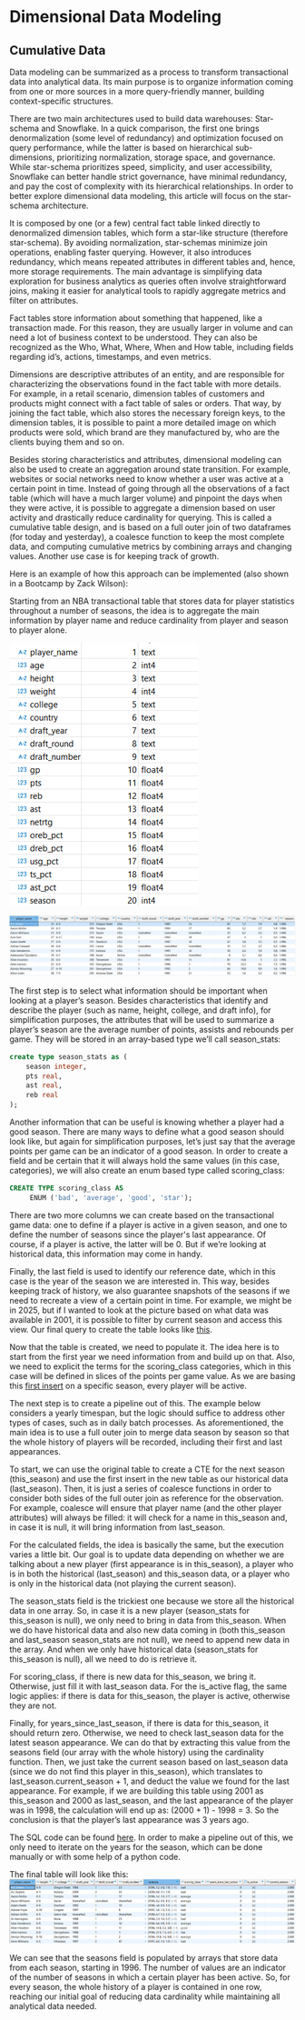 # Dimensional Data Modeling
## Cumulative Data

Data modeling can be summarized as a process to transform transactional data into analytical data. Its main purpose is to organize information coming from one or more sources in a more query-friendly manner, building context-specific structures. 

There are two main architectures used to build data warehouses: Star-schema and Snowflake. In a quick comparison, the first one brings denormalization (some level of redundancy) and optimization focused on query performance, while the latter is based on hierarchical sub-dimensions, prioritizing normalization, storage space, and governance. While star-schema prioritizes speed, simplicity, and user accessibility, Snowflake can better handle strict governance, have minimal redundancy, and pay the cost of complexity with its hierarchical relationships. In order to better explore dimensional data modeling, this article will focus on the star-schema architecture.

It is composed by one (or a few) central fact table linked directly to denormalized dimension tables, which form a star-like structure (therefore star-schema). By avoiding normalization, star-schemas minimize join operations, enabling faster querying. However, it also introduces redundancy, which means repeated attributes in different tables and, hence, more storage requirements. The main advantage is simplifying data exploration for business analytics as queries often involve straightforward joins, making it easier for analytical tools to rapidly aggregate metrics and filter on attributes. 

Fact tables store information about something that happened, like a transaction made. For this reason, they are usually larger in volume and can need a lot of business context to be understood. They can also be recognized as the Who, What, Where, When and How table, including fields regarding id’s, actions, timestamps, and even metrics.

Dimensions are descriptive attributes of an entity, and are responsible for characterizing the observations found in the fact table with more details. For example, in a retail scenario, dimension tables of customers and products might connect with a fact table of sales or orders. That way, by joining the fact table, which also stores the necessary foreign keys, to the dimension tables, it is possible to paint a more detailed image on which products were sold, which brand are they manufactured by, who are the clients buying them and so on.

Besides storing characteristics and attributes, dimensional modeling can also be used to create an aggregation around state transition. For example, websites or social networks need to know whether a user was active at a certain point in time. Instead of going through all the observations of a fact table (which will have a much larger volume) and pinpoint the days when they were active, it is possible to aggregate a dimension based on user activity and drastically reduce cardinality for querying. This is called a cumulative table design, and is based on a full outer join of two dataframes (for today and yesterday), a coalesce function to keep the most complete data, and computing cumulative metrics by combining arrays and changing values. Another use case is for keeping track of growth.  

Here is an example of how this approach can be implemented (also shown in a Bootcamp by Zack Wilson):

Starting from an NBA transactional table that stores data for player statistics throughout a number of seasons, the idea is to aggregate the main information by player name and reduce cardinality from player and season to player alone. 

![Table columns](https://github.com/fsoeiro/dimensional-data-modeling/blob/main/table_columns.png)

![Table preview](https://github.com/fsoeiro/dimensional-data-modeling/blob/main/table_preview.png)

The first step is to select what information should be important when looking at a player’s season. Besides characteristics that identify and describe the player (such as name, height, college, and draft info), for simplification purposes, the attributes that will be used to summarize a player’s season are the average number of points, assists and rebounds per game. They will be stored in an array-based type we’ll call season_stats:

```sql
create type season_stats as (
	season integer,
	pts real,
	ast real,
	reb real
);
```
Another information that can be useful is knowing whether a player had a good season. There are many ways to define what a good season should look like, but again for simplification purposes, let’s just say that the average points per game can be an indicator of a good season. In order to create a field and be certain that it will always hold the same values (in this case, categories), we will also create an enum based type called scoring_class:

```sql
CREATE TYPE scoring_class AS
     ENUM ('bad', 'average', 'good', 'star');
```

There are two more columns we can create based on the transactional game data: one to define if a player is active in a given season, and one to define the number of seasons since the player's last appearance. Of course, if a player is active, the latter will be 0. But if we’re looking at historical data, this information may come in handy.

Finally, the last field is used to identify our reference date, which in this case is the year of the season we are interested in. This way, besides keeping track of history, we also guarantee snapshots of the seasons if we need to recreate a view of a certain point in time. For example, we might be in 2025, but if I wanted to look at the picture based on what data was available in 2001, it is possible to filter by current season and access this view. Our final query to create the table looks like [this](https://github.com/fsoeiro/dimensional-data-modeling/blob/main/create-table-players.sql).

Now that the table is created, we need to populate it. The idea here is to start from the first year we need information from and build up on that. Also, we need to explicit the terms for the scoring_class categories, which in this case will be defined in slices of the points per game value. As we are basing this [first insert](https://github.com/fsoeiro/dimensional-data-modeling/blob/main/insert-into-players.sql) on a specific season, every player will be active.

The next step is to create a pipeline out of this. The example below considers a yearly timespan, but the logic should suffice to address other types of cases, such as in daily batch processes. As aforementioned, the main idea is to use a full outer join to merge data season by season so that the whole history of players will be recorded, including their first and last appearances. 

To start, we can use the original table to create a CTE for the next season (this_season) and use the first insert in the new table as our historical data (last_season). Then, it is just a series of coalesce functions in order to consider both sides of the full outer join as reference for the observation. For example, coalesce will ensure that player name (and the other player attributes) will always be filled: it will check for a name in this_season and, in case it is null, it will bring information from last_season.

For the calculated fields, the idea is basically the same, but the execution varies a little bit. Our goal is to update data depending on whether we are talking about a new player (first appearance is in this_season), a player who is in both the historical (last_season) and this_season data, or a player who is only in the historical data (not playing the current season).

The season_stats field is the trickiest one because we store all the historical data in one array. So, in case it is a new player (season_stats for this_season is null), we only need to bring in data from this_season. When we do have historical data and also new data coming in (both this_season and last_season season_stats are not null), we need to append new data in the array. And when we only have historical data (season_stats for this_season is null), all we need to do is retrieve it.

For scoring_class, if there is new data for this_season, we bring it. Otherwise, just fill it with last_season data. For the is_active flag, the same logic applies: if there is data for this_season, the player is active, otherwise they are not.

Finally, for years_since_last_season, if there is data for this_season, it should return zero. Otherwise, we need to check last_season data for the latest season appearance. We can do that by extracting this value from the seasons field (our array with the whole history) using the cardinality function. Then, we just take the current season based on last_season data (since we do not find this player in this_season), which translates to last_season.current_season + 1, and deduct the value we found for the last appearance. For example, if we are building this table using 2001 as this_season and 2000 as last_season, and the last appearance of the player was in 1998, the calculation will end up as: (2000 + 1) - 1998 = 3. So the conclusion is that the player’s last appearance was 3 years ago.

The SQL code can be found [here](https://github.com/fsoeiro/dimensional-data-modeling/blob/main/pipeline_player_mine.sql). In order to make a pipeline out of this, we only need to iterate on the years for the season, which can be done manually or with some help of a python code. 

The final table will look like this:
![Final cumulative table](https://github.com/fsoeiro/dimensional-data-modeling/blob/main/final_table.png)

We can see that the seasons field is populated by arrays that store data from each season, starting in 1996. The number of values are an indicator of the number of seasons in which a certain player has been active. So, for every season, the whole history of a player is contained in one row, reaching our initial goal of reducing data cardinality while maintaining all analytical data needed. 
